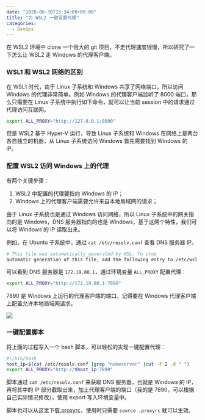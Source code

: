 ```yaml
---
date: "2020-06-30T15:34:00+00:00"
title: "为 WSL2 一键设置代理"
categories:
  - DevOps
---
```


在 WSL2 环境中 clone 一个很大的 git 项目，不走代理速度很慢，所以研究了一下怎么让 WSL2 走 Windows 的代理客户端。

### WSL1 和 WSL2 网络的区别

在 WSL1 时代，由于 Linux 子系统和 Windows 共享了网络端口，所以访问 Windows 的代理非常简单。例如 Windows 的代理客户端监听了 8000 端口，那么只需要在 Linux 子系统中执行如下命令，就可以让当前 session 中的请求通过代理访问互联网。

```bash
export ALL_PROXY="http://127.0.0.1:8000"
```

但是 WSL2 基于 Hyper-V 运行，导致 Linux 子系统和 Windows 在网络上是两台各自独立的机器，从 Linux 子系统访问 Windows 首先需要找到 Windows 的 IP。

### 配置 WSL2 访问 Windows 上的代理

有两个关键步骤：

1. WSL2 中配置的代理要指向 Windows 的 IP；
2. Windows 上的代理客户端需要允许来自本地局域网的请求；

由于 Linux 子系统也是通过 Windows 访问网络，所以 Linux 子系统中的网关指向的是 Windows，DNS 服务器指向的也是 Windows，基于这两个特性，我们可以将 Windows 的 IP 读取出来。

例如，在 Ubuntu 子系统中，通过 `cat /etc/resolv.conf` 查看 DNS 服务器 IP。

```bash
# This file was automatically generated by WSL. To stop
automatic generation of this file, add the following entry to /etc/wsl.conf:# [network]# generateResolvConf = falsenameserver 172.19.80.1
```

可以看到 DNS 服务器是 `172.19.80.1`，通过环境变量 `ALL_PROXY` 配置代理：

```bash
export ALL_PROXY="http://172.19.80.1:7890"
```

7890 是 Windows 上运行的代理客户端的端口，记得要在 Windows 代理客户端上配置允许本地局域网请求。

![](/images/20200630_01.jpg)

### 一键配置脚本

将上面的过程写入一个 bash 脚本，可以轻松的实现一键配置代理：

```bash
#!/bin/bash
host_ip=$(cat /etc/resolv.conf |grep "nameserver" |cut -f 2 -d " ")
export ALL_PROXY="http://$host_ip:7890"
```

脚本通过 `cat /etc/resolv.conf` 来获取 DNS 服务器，也就是 Windows 的 IP，再将其中的 IP 部分截取出来，加上代理客户端的端口（我的是 7890，可以根据自己实际情况修改），使用 export 写入环境变量中。

脚本也可以从这里下载[.proxyrc](https://raw.githubusercontent.com/simpleapples/dotfiles/master/.proxyrc)，使用时只需要 `source .proxyrc` 就可以生效。
